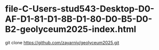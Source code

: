 # file-C-Users-stud543-Desktop-D0-AF-D1-81-D1-8B-D1-80-D0-B5-D0-B2-geolyceum2025-index.html
git clone https://github.com/zayarniy/geolyceum2025.git

